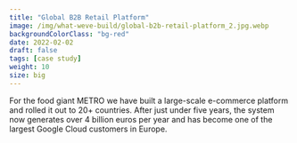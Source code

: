```yaml
---
title: "Global B2B Retail Platform"
image: /img/what-weve-build/global-b2b-retail-platform_2.jpg.webp
backgroundColorClass: "bg-red" 
date: 2022-02-02
draft: false
tags: [case study]
weight: 10
size: big
---
```


For the food giant METRO we have built a large-scale e-commerce platform and rolled it out to 20+ countries. After just under five years, the system now generates over 4 billion euros per year and has become one of the largest Google Cloud customers in Europe.